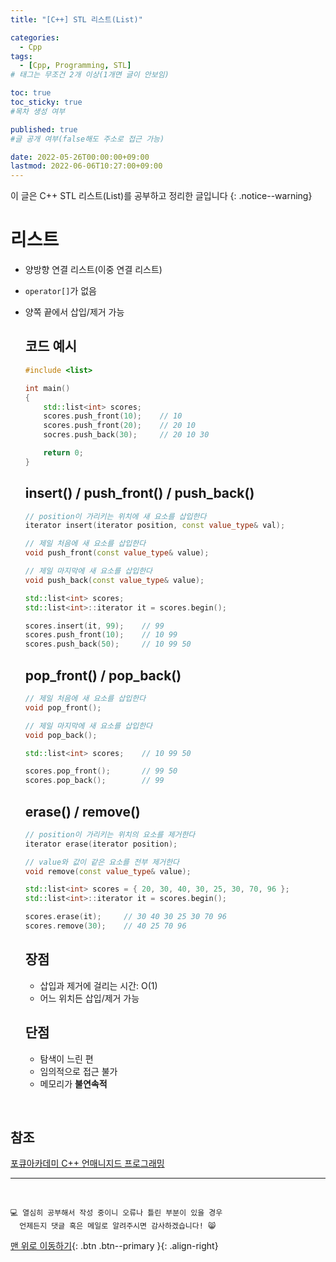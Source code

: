 ```yaml
---
title: "[C++] STL 리스트(List)" 

categories:
  - Cpp
tags:
  - [Cpp, Programming, STL]
# 태그는 무조건 2개 이상(1개면 글이 안보임)

toc: true
toc_sticky: true
#목차 생성 여부

published: true
#글 공개 여부(false해도 주소로 접근 가능)

date: 2022-05-26T00:00:00+09:00
lastmod: 2022-06-06T10:27:00+09:00
---
```


<!-- description : 25자에서 160자 사이 -->
이 글은 C++ STL 리스트(List)를 공부하고 정리한 글입니다
{: .notice--warning}

# 리스트
- 양방향 연결 리스트(이중 연결 리스트)
- `operator[]`가 없음
- 양쪽 끝에서 삽입/제거 가능

  ## 코드 예시
  
  ```cpp
  #include <list>
  
  int main()
  {
      std::list<int> scores;
      scores.push_front(10);    // 10
      scores.push_front(20);    // 20 10
      socres.push_back(30);     // 20 10 30
  
      return 0;
  }
  ```
  
  ## insert() / push_front() / push_back()
  
  ```cpp
  // position이 가리키는 위치에 새 요소를 삽입한다
  iterator insert(iterator position, const value_type& val);

  // 제일 처음에 새 요소를 삽입한다
  void push_front(const value_type& value);

  // 제일 마지막에 새 요소를 삽입한다
  void push_back(const value_type& value);
  ```
  
  ```cpp
  std::list<int> scores;
  std::list<int>::iterator it = scores.begin();

  scores.insert(it, 99);    // 99
  scores.push_front(10);    // 10 99
  scores.push_back(50);     // 10 99 50
  ```
  
  ## pop_front() / pop_back()
  
  ```cpp
  // 제일 처음에 새 요소를 삽입한다
  void pop_front();

  // 제일 마지막에 새 요소를 삽입한다
  void pop_back();
  ```
  
  ```cpp
  std::list<int> scores;    // 10 99 50

  scores.pop_front();       // 99 50
  scores.pop_back();        // 99
  ```

  ## erase() / remove()
  
  ```cpp
  // position이 가리키는 위치의 요소를 제거한다
  iterator erase(iterator position);

  // value와 값이 같은 요소를 전부 제거한다
  void remove(const value_type& value);
  ```
  
  ```cpp
  std::list<int> scores = { 20, 30, 40, 30, 25, 30, 70, 96 };
  std::list<int>::iterator it = scores.begin();

  scores.erase(it);     // 30 40 30 25 30 70 96
  scores.remove(30);    // 40 25 70 96
  ```

  ## 장점
  - 삽입과 제거에 걸리는 시간: O(1)
  - 어느 위치든 삽입/제거 가능

  ## 단점
  - 탐색이 느린 편
  - 임의적으로 접근 불가
  - 메모리가 **불연속적**

<br>

## 참조
[포큐아카데미 C++ 언매니지드 프로그래밍](https://pocu-ko.teachable.com/p/comp3200)

***
<br>

    💻 열심히 공부해서 작성 중이니 오류나 틀린 부분이 있을 경우 
      언제든지 댓글 혹은 메일로 알려주시면 감사하겠습니다! 😸

[맨 위로 이동하기](#){: .btn .btn--primary }{: .align-right}